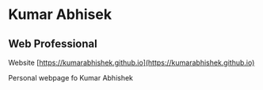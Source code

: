 # Kumar Abhisek

## Web Professional

Website [https://kumarabhishek.github.io](https://kumarabhishek.github.io)

Personal webpage fo Kumar Abhishek
